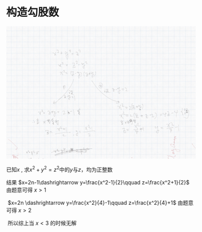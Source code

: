 # 构造勾股数

![image-20200108162358049](构造勾股数.assets/image-20200108162358049.png)

已知$x$ , 求$x^2+y^2=z^2$中的$y$与$z$，均为正整数

结果	$x=2n-1\dashrightarrow y=\frac{x^2-1}{2}\qquad z=\frac{x^2+1}{2}$  由题意可得 $x>1$

​			$x=2n \dashrightarrow y=\frac{x^2}{4}-1\qquad z=\frac{x^2}{4}+1$  由题意可得 $x>2$

​			所以综上当 $x<3$ 的时候无解

